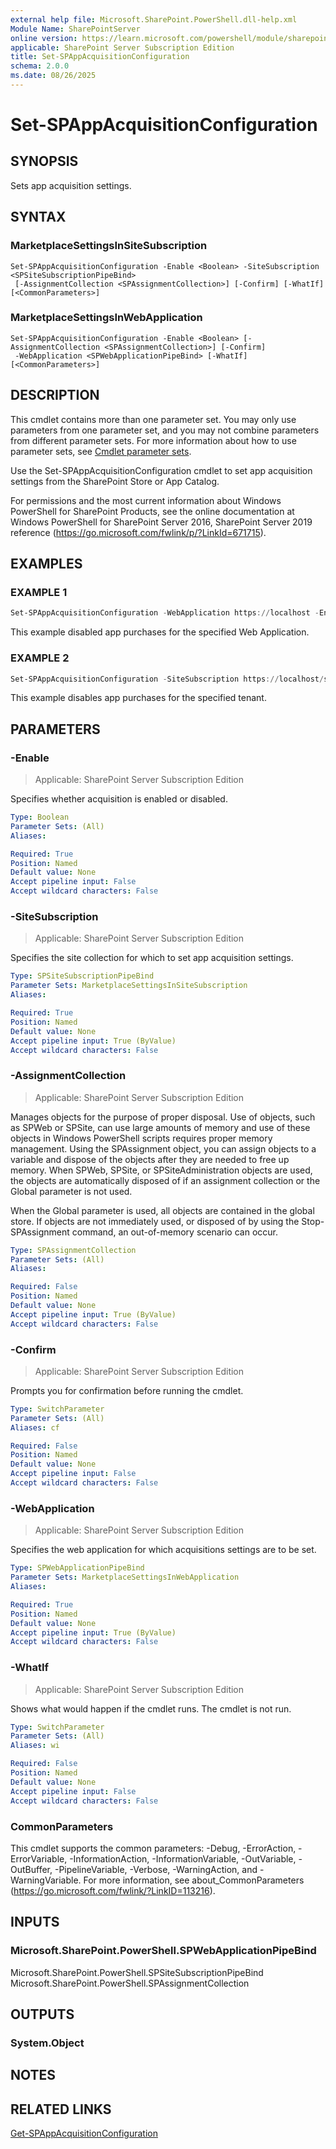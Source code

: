 ```yaml
---
external help file: Microsoft.SharePoint.PowerShell.dll-help.xml
Module Name: SharePointServer
online version: https://learn.microsoft.com/powershell/module/sharepoint-server/set-spappacquisitionconfiguration
applicable: SharePoint Server Subscription Edition
title: Set-SPAppAcquisitionConfiguration
schema: 2.0.0
ms.date: 08/26/2025
---
```


# Set-SPAppAcquisitionConfiguration

## SYNOPSIS
Sets app acquisition settings.

## SYNTAX

### MarketplaceSettingsInSiteSubscription
```
Set-SPAppAcquisitionConfiguration -Enable <Boolean> -SiteSubscription <SPSiteSubscriptionPipeBind>
 [-AssignmentCollection <SPAssignmentCollection>] [-Confirm] [-WhatIf] [<CommonParameters>]
```

### MarketplaceSettingsInWebApplication
```
Set-SPAppAcquisitionConfiguration -Enable <Boolean> [-AssignmentCollection <SPAssignmentCollection>] [-Confirm]
 -WebApplication <SPWebApplicationPipeBind> [-WhatIf] [<CommonParameters>]
```

## DESCRIPTION
This cmdlet contains more than one parameter set. You may only use parameters from one parameter set, and you may not combine parameters from different parameter sets. For more information about how to use parameter sets, see [Cmdlet parameter sets](https://learn.microsoft.com/powershell/scripting/developer/cmdlet/cmdlet-parameter-sets).

Use the Set-SPAppAcquisitionConfiguration cmdlet to set app acquisition settings from the SharePoint Store or App Catalog.

For permissions and the most current information about Windows PowerShell for SharePoint Products, see the online documentation at Windows PowerShell for SharePoint Server 2016, SharePoint Server 2019 reference (https://go.microsoft.com/fwlink/p/?LinkId=671715).

## EXAMPLES

### EXAMPLE 1
```powershell
Set-SPAppAcquisitionConfiguration -WebApplication https://localhost -Enable:$false
```

This example disabled app purchases for the specified Web Application.

### EXAMPLE 2
```powershell
Set-SPAppAcquisitionConfiguration -SiteSubscription https://localhost/sites/SharePointOnlineAdmin1 -Enable:$false
```

This example disables app purchases for the specified tenant.

## PARAMETERS

### -Enable

> Applicable: SharePoint Server Subscription Edition

Specifies whether acquisition is enabled or disabled.

```yaml
Type: Boolean
Parameter Sets: (All)
Aliases:

Required: True
Position: Named
Default value: None
Accept pipeline input: False
Accept wildcard characters: False
```

### -SiteSubscription

> Applicable: SharePoint Server Subscription Edition

Specifies the site collection for which to set app acquisition settings.

```yaml
Type: SPSiteSubscriptionPipeBind
Parameter Sets: MarketplaceSettingsInSiteSubscription
Aliases:

Required: True
Position: Named
Default value: None
Accept pipeline input: True (ByValue)
Accept wildcard characters: False
```

### -AssignmentCollection

> Applicable: SharePoint Server Subscription Edition

Manages objects for the purpose of proper disposal. Use of objects, such as SPWeb or SPSite, can use large amounts of memory and use of these objects in Windows PowerShell scripts requires proper memory management. Using the SPAssignment object, you can assign objects to a variable and dispose of the objects after they are needed to free up memory. When SPWeb, SPSite, or SPSiteAdministration objects are used, the objects are automatically disposed of if an assignment collection or the Global parameter is not used.

When the Global parameter is used, all objects are contained in the global store. If objects are not immediately used, or disposed of by using the Stop-SPAssignment command, an out-of-memory scenario can occur.

```yaml
Type: SPAssignmentCollection
Parameter Sets: (All)
Aliases:

Required: False
Position: Named
Default value: None
Accept pipeline input: True (ByValue)
Accept wildcard characters: False
```

### -Confirm

> Applicable: SharePoint Server Subscription Edition

Prompts you for confirmation before running the cmdlet.

```yaml
Type: SwitchParameter
Parameter Sets: (All)
Aliases: cf

Required: False
Position: Named
Default value: None
Accept pipeline input: False
Accept wildcard characters: False
```

### -WebApplication

> Applicable: SharePoint Server Subscription Edition

Specifies the web application for which acquisitions settings are to be set.

```yaml
Type: SPWebApplicationPipeBind
Parameter Sets: MarketplaceSettingsInWebApplication
Aliases:

Required: True
Position: Named
Default value: None
Accept pipeline input: True (ByValue)
Accept wildcard characters: False
```

### -WhatIf

> Applicable: SharePoint Server Subscription Edition

Shows what would happen if the cmdlet runs.
The cmdlet is not run.

```yaml
Type: SwitchParameter
Parameter Sets: (All)
Aliases: wi

Required: False
Position: Named
Default value: None
Accept pipeline input: False
Accept wildcard characters: False
```

### CommonParameters
This cmdlet supports the common parameters: -Debug, -ErrorAction, -ErrorVariable, -InformationAction, -InformationVariable, -OutVariable, -OutBuffer, -PipelineVariable, -Verbose, -WarningAction, and -WarningVariable. For more information, see about_CommonParameters (https://go.microsoft.com/fwlink/?LinkID=113216).

## INPUTS

### Microsoft.SharePoint.PowerShell.SPWebApplicationPipeBind
Microsoft.SharePoint.PowerShell.SPSiteSubscriptionPipeBind
Microsoft.SharePoint.PowerShell.SPAssignmentCollection

## OUTPUTS

### System.Object

## NOTES

## RELATED LINKS

[Get-SPAppAcquisitionConfiguration](Get-SPAppAcquisitionConfiguration.md)
